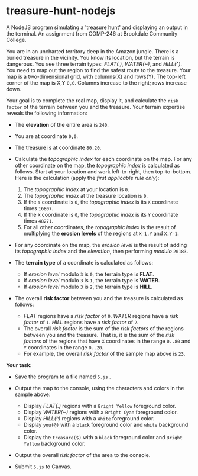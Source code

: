 # treasure-hunt-nodejs
A NodeJS program simulating a 'treasure hunt' and displaying an output in the terminal.
An assignment from COMP-246 at Brookdale Community College.

You are in an uncharted territory deep in the Amazon jungle. There is a buried treasure in the vicinity. You know its location, but the terrain is dangerous. You see three terrain types: *FLAT(.)*, *WATER(~)*, and *HILL(^)*. You need to map out the region to find the safest route to the treasure. Your map is a two-dimensional grid, with columns(X) and rows(Y). The top-left corner of the map is X,Y `0,0`. Columns increase to the right; rows increase down. 

Your goal is to complete the real map, display it, and calculate the `risk factor` of the terrain between you and the treasure. Your terrain expertise reveals the following information:

* The **elevation** of the entire area is `240`.
* You are at coordinate `0,0`.
* The treasure is at coordinate `80,20`.
* Calculate the *topographic index* for each coordinate on the map. For any other coordinate on the map, the *topographic index* is calculated as follows. Start at your location and work left-to-right, then top-to-bottom. Here is the calculation (apply the _first applicable rule only_):

    1. The *topographic index* at your location is `0`.
    1. The *topographic index* at the treasure location is `0`.
    1. If the `Y` coordinate is `0`, the *topographic index* is its `X` coordinate times `16807`.
    1. If the `X` coordinate is `0`, the *topographic index* is its `Y` coordinate times `48271`.
    1. For all other coordinates, the *topographic index* is the result of multiplying the **erosion levels** of the regions at `X-1,Y` and `X,Y-1`.

* For any coordinate on the map, the *erosion level* is the result of adding its *topographic index* and the *elevation*, then performing *modulo* `20183`.
* The **terrain type** of a coordinate is calculated as follows:

    * If *erosion level* modulo `3` is `0`, the terrain type is **FLAT**.
    * If *erosion level* modulo `3` is `1`, the terrain type is **WATER**.
    * If *erosion level* modulo `3` is `2`, the terrain type is **HILL**.

* The overall **risk factor** between you and the treasure is calculated as follows:

    * *FLAT* regions have a *risk factor* of `0`. *WATER* regions have a *risk factor* of `1`. *HILL* regions have a *risk factor* of `2`.
    * The overall *risk factor* is the sum of the *risk factors* of the regions between you and the treasure. That is, it is the sum of the *risk factors* of the regions that have `X` coordinates in the range `0..80` and `Y` coordinates in the range `0..20`.
    * For example, the overall *risk factor* of the sample map above is `23`.

**Your task**:

* Save the program to a file named `5.js` .
* Output the map to the console, using the characters and colors in the sample above:

    * Display *FLAT(.)* regions with a `Bright Yellow` foreground color. 
    * Display *WATER(~)* regions with a `Bright Cyan` foreground color. 
    * Display *HILL(^)* regions with a `White` foreground color.
    * Display `you(@)` with a `black` foreground color and `white` background color.
    * Display the `treasure($)` with a `black` foreground color and `Bright Yellow` background color.

* Output the overall *risk factor* of the area to the console.
* Submit `5.js` to Canvas.
